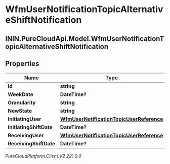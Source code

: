# WfmUserNotificationTopicAlternativeShiftNotification

## ININ.PureCloudApi.Model.WfmUserNotificationTopicAlternativeShiftNotification

## Properties

|Name | Type | Description | Notes|
|------------ | ------------- | ------------- | -------------|
| **Id** | **string** |  | [optional] |
| **WeekDate** | **DateTime?** |  | [optional] |
| **Granularity** | **string** |  | [optional] |
| **NewState** | **string** |  | [optional] |
| **InitiatingUser** | [**WfmUserNotificationTopicUserReference**](WfmUserNotificationTopicUserReference) |  | [optional] |
| **InitiatingShiftDate** | **DateTime?** |  | [optional] |
| **ReceivingUser** | [**WfmUserNotificationTopicUserReference**](WfmUserNotificationTopicUserReference) |  | [optional] |
| **ReceivingShiftDate** | **DateTime?** |  | [optional] |



_PureCloudPlatform.Client.V2 221.0.0_
